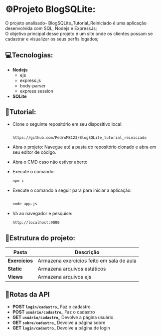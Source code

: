 # ⚙️Projeto BlogSQLite:
O projeto analisado- BlogSQLite_Tutorial_Reiniciado é uma aplicação desenvolvida com SQL, Nodejs e ExpressJs;  
O objetivo principal desse projeto é um site onde os clientes possam se cadastrar e visualizar os seus perfis logados;

## 💻Tecnologias:
- **Nodejs**
  - ejs  
  - express.js
  - body-parser
  - express session
- **SQLite**
  
  


## 📌Tutorial: 
- Clone o seguinte repositório em seu dispositivo local:
   ```sh

   https://github.com/PedroMB123/BlogSQLite_tutorial_reiniciado
   ```
- Abra o projeto:
 Navegue até a pasta do repositório clonado e abra em seu editor de código.  
- Abra o CMD caso não estiver aberto
- Execute o comando:
  ```sh
  npm i
  ```
- Execute o comando a seguir para para iniciar a aplicação:
   ```sh

   node app.js
   ```
   
  
- Vá ao navegador e pesquise:
  ```sh
  http://localhost:9000
  ```

## 💼Estrutura do projeto:

| **Pasta**                              | **Descrição**                                  |
|--------------------------------------------|------------------------------------------------|
| **Exercícios**                   | Armazena exercícios feito em sala de aula            |
| **Static**                       | Armazena arquivos estáticos |
| **Views**                 | Armazena arquivos ejs |  

  
## 📡Rotas da API
- **POST `login/cadastro`**_ Faz o cadastro
- **POST `usuário/cadastro`**_ Faz o cadastro
- **GET `usuário/cadastro`**_ Devolve a página usuário
- **GET `sobre/cadastro`**_ Devolve a página sobre
- **GET `login/cadastro`**_ Devolve a página de login

